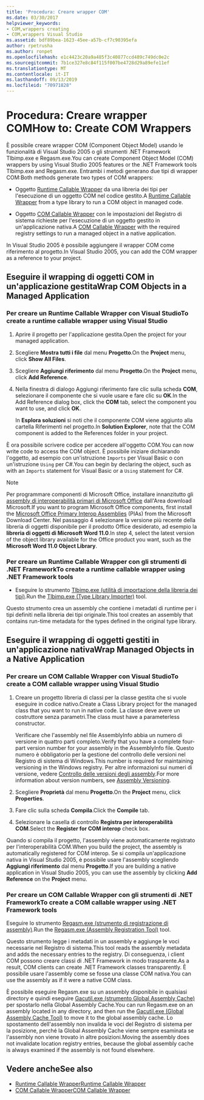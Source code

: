 ```yaml
---
title: 'Procedura: Creare wrapper COM'
ms.date: 03/30/2017
helpviewer_keywords:
- COM,wrappers creating
- COM,wrappers Visual Studio
ms.assetid: bdf89bea-1623-45ee-a57b-cf7c90395efa
author: rpetrusha
ms.author: ronpet
ms.openlocfilehash: e1c4423c20a9a485f3c40877ccd489c749dc0e2c
ms.sourcegitcommit: 7b1ce327e8c84f115f007be4728d29a89efe11ef
ms.translationtype: MT
ms.contentlocale: it-IT
ms.lasthandoff: 09/13/2019
ms.locfileid: "70971828"
---
```

# <a name="how-to-create-com-wrappers"></a><span data-ttu-id="0d2a4-102">Procedura: Creare wrapper COM</span><span class="sxs-lookup"><span data-stu-id="0d2a4-102">How to: Create COM Wrappers</span></span>

<span data-ttu-id="0d2a4-103">È possibile creare wrapper COM (Component Object Model) usando le funzionalità di Visual Studio 2005 o gli strumenti .NET Framework Tlbimp.exe e Regasm.exe.</span><span class="sxs-lookup"><span data-stu-id="0d2a4-103">You can create Component Object Model (COM) wrappers by using Visual Studio 2005 features or the .NET Framework tools Tlbimp.exe and Regasm.exe.</span></span> <span data-ttu-id="0d2a4-104">Entrambi i metodi generano due tipi di wrapper COM:</span><span class="sxs-lookup"><span data-stu-id="0d2a4-104">Both methods generate two types of COM wrappers:</span></span>

- <span data-ttu-id="0d2a4-105">Oggetto [Runtime Callable Wrapper](../../standard/native-interop/runtime-callable-wrapper.md) da una libreria dei tipi per l'esecuzione di un oggetto COM nel codice gestito.</span><span class="sxs-lookup"><span data-stu-id="0d2a4-105">A [Runtime Callable Wrapper](../../standard/native-interop/runtime-callable-wrapper.md) from a type library to run a COM object in managed code.</span></span>

- <span data-ttu-id="0d2a4-106">Oggetto [COM Callable Wrapper](../../standard/native-interop/com-callable-wrapper.md) con le impostazioni del Registro di sistema richieste per l'esecuzione di un oggetto gestito in un'applicazione nativa.</span><span class="sxs-lookup"><span data-stu-id="0d2a4-106">A [COM Callable Wrapper](../../standard/native-interop/com-callable-wrapper.md) with the required registry settings to run a managed object in a native application.</span></span>

<span data-ttu-id="0d2a4-107">In Visual Studio 2005 è possibile aggiungere il wrapper COM come riferimento al progetto.</span><span class="sxs-lookup"><span data-stu-id="0d2a4-107">In Visual Studio 2005, you can add the COM wrapper as a reference to your project.</span></span>

## <a name="wrap-com-objects-in-a-managed-application"></a><span data-ttu-id="0d2a4-108">Eseguire il wrapping di oggetti COM in un'applicazione gestita</span><span class="sxs-lookup"><span data-stu-id="0d2a4-108">Wrap COM Objects in a Managed Application</span></span>

### <a name="to-create-a-runtime-callable-wrapper-using-visual-studio"></a><span data-ttu-id="0d2a4-109">Per creare un Runtime Callable Wrapper con Visual Studio</span><span class="sxs-lookup"><span data-stu-id="0d2a4-109">To create a runtime callable wrapper using Visual Studio</span></span>

1. <span data-ttu-id="0d2a4-110">Aprire il progetto per l'applicazione gestita.</span><span class="sxs-lookup"><span data-stu-id="0d2a4-110">Open the project for your managed application.</span></span>

2. <span data-ttu-id="0d2a4-111">Scegliere **Mostra tutti i file** dal menu **Progetto**.</span><span class="sxs-lookup"><span data-stu-id="0d2a4-111">On the **Project** menu, click **Show All Files**.</span></span>

3. <span data-ttu-id="0d2a4-112">Scegliere **Aggiungi riferimento** dal menu **Progetto**.</span><span class="sxs-lookup"><span data-stu-id="0d2a4-112">On the **Project** menu, click **Add Reference**.</span></span>

4. <span data-ttu-id="0d2a4-113">Nella finestra di dialogo Aggiungi riferimento fare clic sulla scheda **COM**, selezionare il componente che si vuole usare e fare clic su **OK**.</span><span class="sxs-lookup"><span data-stu-id="0d2a4-113">In the Add Reference dialog box, click the **COM** tab, select the component you want to use, and click **OK**.</span></span>

     <span data-ttu-id="0d2a4-114">In **Esplora soluzioni** si noti che il componente COM viene aggiunto alla cartella Riferimenti nel progetto.</span><span class="sxs-lookup"><span data-stu-id="0d2a4-114">In **Solution Explorer**, note that the COM component is added to the References folder in your project.</span></span>

<span data-ttu-id="0d2a4-115">È ora possibile scrivere codice per accedere all'oggetto COM.</span><span class="sxs-lookup"><span data-stu-id="0d2a4-115">You can now write code to access the COM object.</span></span> <span data-ttu-id="0d2a4-116">È possibile iniziare dichiarando l'oggetto, ad esempio con un'istruzione `Imports` per Visual Basic o con un'istruzione `Using` per C#.</span><span class="sxs-lookup"><span data-stu-id="0d2a4-116">You can begin by declaring the object, such as with an `Imports` statement for Visual Basic or a `Using` statement for C#.</span></span>

> [!NOTE]
> <span data-ttu-id="0d2a4-117">Per programmare componenti di Microsoft Office, installare innanzitutto gli [assembly di interoperabilità primari di Microsoft Office](https://go.microsoft.com/fwlink/?LinkId=50479) dall'Area download Microsoft.</span><span class="sxs-lookup"><span data-stu-id="0d2a4-117">If you want to program Microsoft Office components, first install the [Microsoft Office Primary Interop Assemblies](https://go.microsoft.com/fwlink/?LinkId=50479) (PIAs) from the Microsoft Download Center.</span></span> <span data-ttu-id="0d2a4-118">Nel passaggio 4 selezionare la versione più recente della libreria di oggetti disponibile per il prodotto Office desiderato, ad esempio la **libreria di oggetti di Microsoft Word 11.0**.</span><span class="sxs-lookup"><span data-stu-id="0d2a4-118">In step 4, select the latest version of the object library available for the Office product you want, such as the **Microsoft Word 11.0 Object Library**.</span></span>  
  
### <a name="to-create-a-runtime-callable-wrapper-using-net-framework-tools"></a><span data-ttu-id="0d2a4-119">Per creare un Runtime Callable Wrapper con gli strumenti di .NET Framework</span><span class="sxs-lookup"><span data-stu-id="0d2a4-119">To create a runtime callable wrapper using .NET Framework tools</span></span>  
  
- <span data-ttu-id="0d2a4-120">Eseguire lo strumento [Tlbimp.exe (utilità di importazione della libreria dei tipi)](../../../docs/framework/tools/tlbimp-exe-type-library-importer.md).</span><span class="sxs-lookup"><span data-stu-id="0d2a4-120">Run the [Tlbimp.exe (Type Library Importer)](../../../docs/framework/tools/tlbimp-exe-type-library-importer.md) tool.</span></span>  
  
 <span data-ttu-id="0d2a4-121">Questo strumento crea un assembly che contiene i metadati di runtime per i tipi definiti nella libreria dei tipi originale.</span><span class="sxs-lookup"><span data-stu-id="0d2a4-121">This tool creates an assembly that contains run-time metadata for the types defined in the original type library.</span></span>  
  
## <a name="wrap-managed-objects-in-a-native-application"></a><span data-ttu-id="0d2a4-122">Eseguire il wrapping di oggetti gestiti in un'applicazione nativa</span><span class="sxs-lookup"><span data-stu-id="0d2a4-122">Wrap Managed Objects in a Native Application</span></span>  
  
### <a name="to-create-a-com-callable-wrapper-using-visual-studio"></a><span data-ttu-id="0d2a4-123">Per creare un COM Callable Wrapper con Visual Studio</span><span class="sxs-lookup"><span data-stu-id="0d2a4-123">To create a COM callable wrapper using Visual Studio</span></span>  
  
1. <span data-ttu-id="0d2a4-124">Creare un progetto libreria di classi per la classe gestita che si vuole eseguire in codice nativo.</span><span class="sxs-lookup"><span data-stu-id="0d2a4-124">Create a Class Library project for the managed class that you want to run in native code.</span></span> <span data-ttu-id="0d2a4-125">La classe deve avere un costruttore senza parametri.</span><span class="sxs-lookup"><span data-stu-id="0d2a4-125">The class must have a parameterless constructor.</span></span>  
  
     <span data-ttu-id="0d2a4-126">Verificare che l'assembly nel file AssemblyInfo abbia un numero di versione in quattro parti completo.</span><span class="sxs-lookup"><span data-stu-id="0d2a4-126">Verify that you have a complete four-part version number for your assembly in the AssemblyInfo file.</span></span> <span data-ttu-id="0d2a4-127">Questo numero è obbligatorio per la gestione del controllo delle versioni nel Registro di sistema di Windows.</span><span class="sxs-lookup"><span data-stu-id="0d2a4-127">This number is required for maintaining versioning in the Windows registry.</span></span> <span data-ttu-id="0d2a4-128">Per altre informazioni sui numeri di versione, vedere [Controllo delle versioni degli assembly](../../standard/assembly/versioning.md).</span><span class="sxs-lookup"><span data-stu-id="0d2a4-128">For more information about version numbers, see [Assembly Versioning](../../standard/assembly/versioning.md).</span></span>  
  
2. <span data-ttu-id="0d2a4-129">Scegliere **Proprietà** dal menu **Progetto**.</span><span class="sxs-lookup"><span data-stu-id="0d2a4-129">On the **Project** menu, click **Properties**.</span></span>  
  
3. <span data-ttu-id="0d2a4-130">Fare clic sulla scheda **Compila**.</span><span class="sxs-lookup"><span data-stu-id="0d2a4-130">Click the **Compile** tab.</span></span>  
  
4. <span data-ttu-id="0d2a4-131">Selezionare la casella di controllo **Registra per interoperabilità COM**.</span><span class="sxs-lookup"><span data-stu-id="0d2a4-131">Select the **Register for COM interop** check box.</span></span>  
  
 <span data-ttu-id="0d2a4-132">Quando si compila il progetto, l'assembly viene automaticamente registrato per l'interoperabilità COM.</span><span class="sxs-lookup"><span data-stu-id="0d2a4-132">When you build the project, the assembly is automatically registered for COM interop.</span></span> <span data-ttu-id="0d2a4-133">Se si compila un'applicazione nativa in Visual Studio 2005, è possibile usare l'assembly scegliendo **Aggiungi riferimento** dal menu **Progetto**.</span><span class="sxs-lookup"><span data-stu-id="0d2a4-133">If you are building a native application in Visual Studio 2005, you can use the assembly by clicking **Add Reference** on the **Project** menu.</span></span>  
  
### <a name="to-create-a-com-callable-wrapper-using-net-framework-tools"></a><span data-ttu-id="0d2a4-134">Per creare un COM Callable Wrapper con gli strumenti di .NET Framework</span><span class="sxs-lookup"><span data-stu-id="0d2a4-134">To create a COM callable wrapper using .NET Framework tools</span></span>  
  
<span data-ttu-id="0d2a4-135">Eseguire lo strumento [Regasm.exe (strumento di registrazione di assembly)](../../../docs/framework/tools/regasm-exe-assembly-registration-tool.md).</span><span class="sxs-lookup"><span data-stu-id="0d2a4-135">Run the [Regasm.exe (Assembly Registration Tool)](../../../docs/framework/tools/regasm-exe-assembly-registration-tool.md) tool.</span></span>  
  
<span data-ttu-id="0d2a4-136">Questo strumento legge i metadati in un assembly e aggiunge le voci necessarie nel Registro di sistema.</span><span class="sxs-lookup"><span data-stu-id="0d2a4-136">This tool reads the assembly metadata and adds the necessary entries to the registry.</span></span> <span data-ttu-id="0d2a4-137">Di conseguenza, i client COM possono creare classi di .NET Framework in modo trasparente.</span><span class="sxs-lookup"><span data-stu-id="0d2a4-137">As a result, COM clients can create .NET Framework classes transparently.</span></span> <span data-ttu-id="0d2a4-138">È possibile usare l'assembly come se fosse una classe COM nativa.</span><span class="sxs-lookup"><span data-stu-id="0d2a4-138">You can use the assembly as if it were a native COM class.</span></span>  
  
<span data-ttu-id="0d2a4-139">È possibile eseguire Regasm.exe su un assembly disponibile in qualsiasi directory e quindi eseguire [Gacutil.exe (strumento Global Assembly Cache)](../../../docs/framework/tools/gacutil-exe-gac-tool.md) per spostarlo nella Global Assembly Cache.</span><span class="sxs-lookup"><span data-stu-id="0d2a4-139">You can run Regasm.exe on an assembly located in any directory, and then run the [Gacutil.exe (Global Assembly Cache Tool)](../../../docs/framework/tools/gacutil-exe-gac-tool.md) to move it to the global assembly cache.</span></span> <span data-ttu-id="0d2a4-140">Lo spostamento dell'assembly non invalida le voci del Registro di sistema per la posizione, perché la Global Assembly Cache viene sempre esaminata se l'assembly non viene trovato in altre posizioni.</span><span class="sxs-lookup"><span data-stu-id="0d2a4-140">Moving the assembly does not invalidate location registry entries, because the global assembly cache is always examined if the assembly is not found elsewhere.</span></span>  
  
## <a name="see-also"></a><span data-ttu-id="0d2a4-141">Vedere anche</span><span class="sxs-lookup"><span data-stu-id="0d2a4-141">See also</span></span>

- [<span data-ttu-id="0d2a4-142">Runtime Callable Wrapper</span><span class="sxs-lookup"><span data-stu-id="0d2a4-142">Runtime Callable Wrapper</span></span>](../../standard/native-interop/runtime-callable-wrapper.md)
- [<span data-ttu-id="0d2a4-143">COM Callable Wrapper</span><span class="sxs-lookup"><span data-stu-id="0d2a4-143">COM Callable Wrapper</span></span>](../../standard/native-interop/com-callable-wrapper.md)
